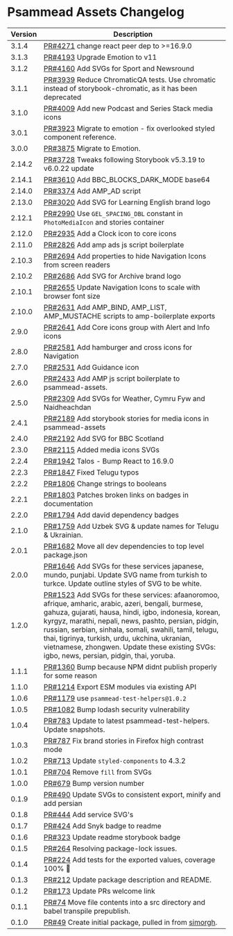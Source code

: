 # Psammead Assets Changelog

<!-- prettier-ignore -->
| Version | Description |
|---------|-------------|
| 3.1.4 | [PR#4271](https://github.com/bbc/psammead/pull/4271) change react peer dep to >=16.9.0 |
| 3.1.3 | [PR#4193](https://github.com/bbc/psammead/pull/4193) Upgrade Emotion to v11 |
| 3.1.2 | [PR#4160](https://github.com/bbc/psammead/pull/4160) Add SVGs for Sport and Newsround |
| 3.1.1 | [PR#3939](https://github.com/bbc/psammead/pull/3939) Reduce ChromaticQA tests. Use chromatic instead of storybook-chromatic, as it has been deprecated |
| 3.1.0 | [PR#4009](https://github.com/bbc/psammead/pull/4009) Add new Podcast and Series Stack media icons |
| 3.0.1 | [PR#3923](https://github.com/bbc/psammead/pull/3923) Migrate to emotion - fix overlooked styled component reference. |
| 3.0.0 | [PR#3875](https://github.com/bbc/psammead/pull/3875) Migrate to Emotion. |
| 2.14.2 | [PR#3728](https://github.com/bbc/psammead/pull/3728) Tweaks following Storybook v5.3.19 to v6.0.22 update |
| 2.14.1 | [PR#3610](https://github.com/bbc/psammead/pull/3610) Add BBC_BLOCKS_DARK_MODE base64 |
| 2.14.0 | [PR#3374](https://github.com/bbc/psammead/pull/3374) Add AMP_AD script |
| 2.13.0 | [PR#3020](https://github.com/bbc/psammead/pull/3020) Add SVG for Learning English brand logo |
| 2.12.1 | [PR#2990](https://github.com/bbc/psammead/pull/2990) Use `GEL_SPACING_DBL` constant in `PhotoMediaIcon` and stories container |
| 2.12.0 | [PR#2935](https://github.com/bbc/psammead/pull/2935) Add a Clock icon to core icons |
| 2.11.0 | [PR#2826](https://github.com/bbc/psammead/pull/2826) Add amp ads js script boilerplate |
| 2.10.3 | [PR#2694](https://github.com/bbc/psammead/pull/2694) Add properties to hide Navigation Icons from screen readers |
| 2.10.2 | [PR#2686](https://github.com/bbc/psammead/pull/2686) Add SVG for Archive brand logo |
| 2.10.1 | [PR#2655](https://github.com/bbc/psammead/pull/2655) Update Navigation Icons to scale with browser font size |
| 2.10.0 | [PR#2631](https://github.com/bbc/psammead/pull/2631) Add AMP_BIND, AMP_LIST, AMP_MUSTACHE scripts to amp-boilerplate exports |
| 2.9.0 | [PR#2641](https://github.com/bbc/psammead/pull/2641) Add Core icons group with Alert and Info icons |
| 2.8.0 | [PR#2581](https://github.com/bbc/psammead/pull/2581) Add hamburger and cross icons for Navigation |
| 2.7.0 | [PR#2531](https://github.com/bbc/psammead/pull/2531) Add Guidance icon |
| 2.6.0 | [PR#2433](https://github.com/bbc/psammead/pull/2433) Add AMP js script boilerplate to psammead-assets. |
| 2.5.0 | [PR#2309](https://github.com/bbc/psammead/pull/2309) Add SVGs for Weather, Cymru Fyw and Naidheachdan |
| 2.4.1 | [PR#2189](https://github.com/bbc/psammead/pull/2189) Add storybook stories for media icons in psammead-assets |
| 2.4.0 | [PR#2192](https://github.com/bbc/psammead/pull/2192) Add SVG for BBC Scotland |
| 2.3.0 | [PR#2115](https://github.com/bbc/psammead/pull/2115) Added media icons SVGs |
| 2.2.4 | [PR#1942](https://github.com/bbc/psammead/pull/1942) Talos - Bump React to 16.9.0 |
| 2.2.3 | [PR#1847](https://github.com/bbc/psammead/pull/1847) Fixed Telugu typos |
| 2.2.2 | [PR#1806](https://github.com/bbc/psammead/pull/1806/) Change strings to booleans |
| 2.2.1 | [PR#1803](https://github.com/bbc/psammead/pull/1803/) Patches broken links on badges in documentation |
| 2.2.0 | [PR#1794](https://github.com/bbc/psammead/pull/1794) Add david dependency badges |
| 2.1.0 | [PR#1759](https://github.com/bbc/psammead/pull/1759) Add Uzbek SVG & update names for Telugu & Ukrainian. |
| 2.0.1 | [PR#1682](https://github.com/bbc/psammead/pull/1682) Move all dev dependencies to top level package.json |
| 2.0.0   | [PR#1646](https://github.com/bbc/psammead/pull/1646) Add SVGs for these services japanese, mundo, punjabi. Update SVG name from turkish to turkce. Update outline styles of SVG to be white. |
| 1.2.0   | [PR#1523](https://github.com/bbc/psammead/pull/1523) Add SVGs for these services: afaanoromoo, afrique, amharic, arabic, azeri, bengali, burmese, gahuza, gujarati, hausa, hindi, igbo, indonesia, korean, kyrgyz, marathi, nepali, news, pashto, persian, pidgin, russian, serbian, sinhala, somali, swahili, tamil, telugu, thai, tigrinya, turkish, urdu, ukchina, ukranian, vietnamese, zhongwen. Update these existing SVGs: igbo, news, persian, pidgin, thai, yoruba.  |
| 1.1.1   | [PR#1360](https://github.com/bbc/psammead/pull/1360) Bump because NPM didnt publish properly for some reason |
| 1.1.0   | [PR#1214](https://github.com/bbc/psammead/pull/1214) Export ESM modules via existing API |
| 1.0.6   | [PR#1179](https://github.com/bbc/psammead/pull/1179) use `psammead-test-helpers@1.0.2`|
| 1.0.5   | [PR#1082](https://github.com/bbc/psammead/pull/1082) Bump lodash security vulnerability |
| 1.0.4   | [PR#783](https://github.com/bbc/psammead/pull/783) Update to latest psammead-test-helpers. Update snapshots. |
| 1.0.3   | [PR#787](https://github.com/bbc/psammead/pull/787) Fix brand stories in Firefox high contrast mode |
| 1.0.2   | [PR#713](https://github.com/bbc/psammead/pull/713) Update `styled-components` to 4.3.2 |
| 1.0.1   | [PR#704](https://github.com/bbc/psammead/pull/704) Remove `fill` from SVGs |
| 1.0.0   | [PR#679](https://github.com/bbc/psammead/pull/679) Bump version number |
| 0.1.9   | [PR#490](https://github.com/bbc/psammead/pull/490) Update SVGs to consistent export, minify and add persian |
| 0.1.8   | [PR#444](https://github.com/bbc/psammead/pull/444) Add service SVG's |
| 0.1.7   | [PR#424](https://github.com/bbc/psammead/pull/424) Add Snyk badge to readme |
| 0.1.6   | [PR#323](https://github.com/BBC/psammead/pull/323) Update readme storybook badge |
| 0.1.5   | [PR#264](https://github.com/BBC/psammead/pull/319) Resolving package-lock issues. |
| 0.1.4   | [PR#224](https://github.com/BBC-News/psammead/pull/224) Add tests for the exported values, coverage 100% :tada: |
| 0.1.3   | [PR#212](https://github.com/BBC-News/psammead/pull/212) Update package description and README. |
| 0.1.2   | [PR#173](https://github.com/BBC-News/psammead/pull/173) Update PRs welcome link |
| 0.1.1   | [PR#74](https://github.com/BBC-News/psammead/pull/74) Move file contents into a src directory and babel transpile prepublish. |
| 0.1.0   | [PR#49](https://github.com/BBC-News/psammead/pull/49) Create initial package, pulled in from [simorgh](https://github.com/BBC-News/psammead/blob/latest/CONTRIBUTING.md). |
